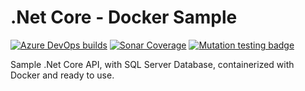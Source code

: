 # .Net Core - Docker Sample

[![Azure DevOps builds](https://img.shields.io/azure-devops/build/raschmitt/7618d927-8467-43e2-b5e9-1aeddc1fbfdc/22?label=Build%20%26%20Test&style=flat-square)](https://dev.azure.com/raschmitt/raschmitt/_build?definitionId=22)
[![Sonar Coverage](https://img.shields.io/sonar/coverage/raschmitt_net-core-docker-sample?label=Code%20Coverage&server=https%3A%2F%2Fsonarcloud.io&style=flat-square)](https://sonarcloud.io/dashboard?id=raschmitt_net-core-docker-sample)
[![Mutation testing badge](https://img.shields.io/endpoint?style=flat-square&url=https%3A%2F%2Fbadge-api.stryker-mutator.io%2Fgithub.com%2Fraschmitt%2Fnet-core-docker-sample%2Fmaster)](https://dashboard.stryker-mutator.io/reports/github.com/raschmitt/net-core-docker-sample/master)

Sample .Net Core API, with SQL Server Database, containerized with Docker and ready to use.
